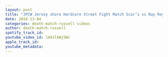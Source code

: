 ```yaml
---
layout: post
title: "JPCW Jersey shore Hardcore Street Fight Match Scar’s vs Ray Ray Marz"
date: 2018-11-04
categories: death-match-russell videos
author: death-match-russell
spotify_track_id: 
youtube_video_id: lm9JlkWjSWc
apple_track_id: 
youtube_metadata: 
---
```

